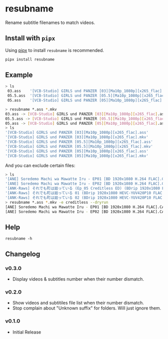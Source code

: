 # resubname

Rename subtitle filenames to match videos.

## Install with `pipx`

Using [pipx](https://pipxproject.github.io/pipx/) to install `resubname` is recommended.

```bash
pipx install resubname
```

## Example

```bash
> ls
 03.ass    '[VCB-Studio] GIRLS und PANZER [03][Ma10p_1080p][x265_flac].mkv'
 05.5.ass  '[VCB-Studio] GIRLS und PANZER [05.5][Ma10p_1080p][x265_flac].mkv'
 05.ass    '[VCB-Studio] GIRLS und PANZER [05][Ma10p_1080p][x265_flac].mkv'

> resubname *.ass *.mkv
03.ass -> [VCB-Studio] GIRLS und PANZER [03][Ma10p_1080p][x265_flac].ass
05.5.ass -> [VCB-Studio] GIRLS und PANZER [05.5][Ma10p_1080p][x265_flac].ass
05.ass -> [VCB-Studio] GIRLS und PANZER [05][Ma10p_1080p][x265_flac].ass
> ls
'[VCB-Studio] GIRLS und PANZER [03][Ma10p_1080p][x265_flac].ass'
'[VCB-Studio] GIRLS und PANZER [03][Ma10p_1080p][x265_flac].mkv'
'[VCB-Studio] GIRLS und PANZER [05.5][Ma10p_1080p][x265_flac].ass'
'[VCB-Studio] GIRLS und PANZER [05.5][Ma10p_1080p][x265_flac].mkv'
'[VCB-Studio] GIRLS und PANZER [05][Ma10p_1080p][x265_flac].ass'
'[VCB-Studio] GIRLS und PANZER [05][Ma10p_1080p][x265_flac].mkv'
```

And you can exclude certain files:

```bash
> ls
'[ANE] Soredemo Machi wa Mawatte Iru - EP01 [BD 1920x1080 H.264 FLAC].CASO-SC.ass'
'[ANE] Soredemo Machi wa Mawatte Iru - EP02 [BD 1920x1080 H.264 FLAC].CASO-SC.ass'
'[ANK-Raws] それでも町は廻っている (Ep_05 Creditless ED) (BDrip 1920x1080 HEVC-YUV420P10 FLAC).mkv'
'[ANK-Raws] それでも町は廻っている 01 (BDrip 1920x1080 HEVC-YUV420P10 FLAC).mkv'
'[ANK-Raws] それでも町は廻っている 02 (BDrip 1920x1080 HEVC-YUV420P10 FLAC).mkv'
> resubname *.ass *.mkv -e creditless --dryrun
[ANE] Soredemo Machi wa Mawatte Iru - EP01 [BD 1920x1080 H.264 FLAC].CASO-SC.ass -> [ANK-Raws] それでも町は廻っている 01 (BDrip 1920x1080 HEVC-YUV420P10 FLAC).ass
[ANE] Soredemo Machi wa Mawatte Iru - EP02 [BD 1920x1080 H.264 FLAC].CASO-SC.ass -> [ANK-Raws] それでも町は廻っている 02 (BDrip 1920x1080 HEVC-YUV420P10 FLAC).ass
```

## Help

```
resubname -h
```

## Changelog

### v0.3.0

- Display videos & subtitles number when their number dismatch.

### v0.2.0

- Show videos and subtitiles file list when their number dismatch.
- Stop complain about "Unknown suffix" for folders. Will just ignore them.

### v0.1.0

- Initial Release
